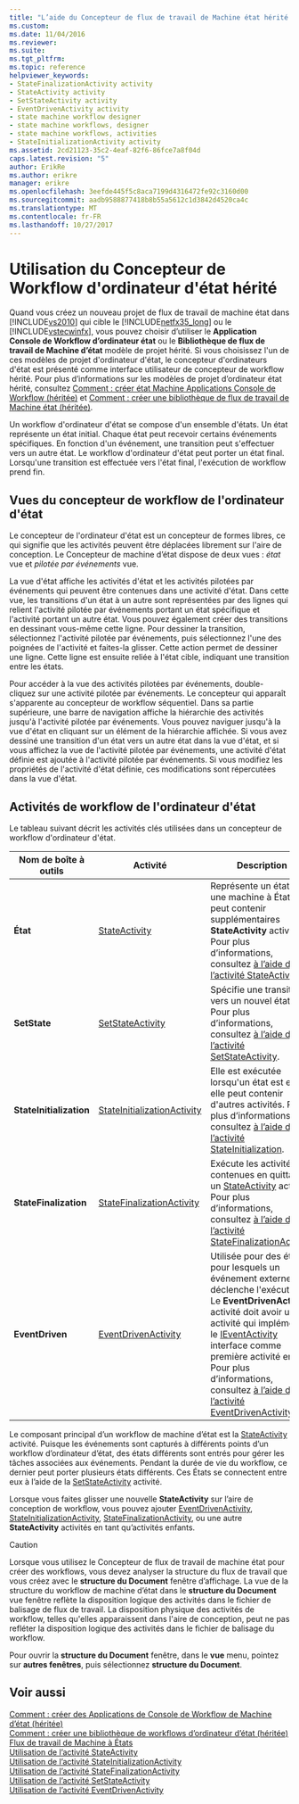 ```yaml
---
title: "L’aide du Concepteur de flux de travail de Machine état hérité | Documents Microsoft"
ms.custom: 
ms.date: 11/04/2016
ms.reviewer: 
ms.suite: 
ms.tgt_pltfrm: 
ms.topic: reference
helpviewer_keywords:
- StateFinalizationActivity activity
- StateActivity activity
- SetStateActivity activity
- EventDrivenActivity activity
- state machine workflow designer
- state machine workflows, designer
- state machine workflows, activities
- StateInitializationActivity activity
ms.assetid: 2cd21123-35c2-4eaf-82f6-86fce7a8f04d
caps.latest.revision: "5"
author: ErikRe
ms.author: erikre
manager: erikre
ms.openlocfilehash: 3eefde445f5c8aca7199d4316472fe92c3160d00
ms.sourcegitcommit: aadb9588877418b8b55a5612c1d3842d4520ca4c
ms.translationtype: MT
ms.contentlocale: fr-FR
ms.lasthandoff: 10/27/2017
---
```

# <a name="using-the-legacy-state-machine-workflow-designer"></a>Utilisation du Concepteur de Workflow d'ordinateur d'état hérité
Quand vous créez un nouveau projet de flux de travail de machine état dans [!INCLUDE[vs2010](../misc/includes/vs2010_md.md)] qui cible le [!INCLUDE[netfx35_long](../workflow-designer/includes/netfx35_long_md.md)] ou le [!INCLUDE[vstecwinfx](../workflow-designer/includes/vstecwinfx_md.md)], vous pouvez choisir d’utiliser le **Application Console de Workflow d’ordinateur état** ou le  **Bibliothèque de flux de travail de Machine d’état** modèle de projet hérité. Si vous choisissez l'un de ces modèles de projet d'ordinateur d'état, le concepteur d'ordinateurs d'état est présenté comme interface utilisateur de concepteur de workflow hérité. Pour plus d’informations sur les modèles de projet d’ordinateur état hérité, consultez [Comment : créer état Machine Applications Console de Workflow (héritée)](../workflow-designer/how-to-create-state-machine-workflow-console-applications-legacy.md) et [Comment : créer une bibliothèque de flux de travail de Machine état (héritée)](../workflow-designer/how-to-create-a-state-machine-workflow-library-legacy.md).  
  
 Un workflow d'ordinateur d'état se compose d'un ensemble d'états. Un état représente un état initial. Chaque état peut recevoir certains événements spécifiques. En fonction d'un événement, une transition peut s'effectuer vers un autre état. Le workflow d'ordinateur d'état peut porter un état final. Lorsqu'une transition est effectuée vers l'état final, l'exécution de workflow prend fin.  
  
## <a name="state-machine-designer-views"></a>Vues du concepteur de workflow de l'ordinateur d'état  
 Le concepteur de l'ordinateur d'état est un concepteur de formes libres, ce qui signifie que les activités peuvent être déplacées librement sur l'aire de conception. Le Concepteur de machine d’état dispose de deux vues : *état* vue et *pilotée par événements* vue.  
  
 La vue d'état affiche les activités d'état et les activités pilotées par événements qui peuvent être contenues dans une activité d'état. Dans cette vue, les transitions d'un état à un autre sont représentées par des lignes qui relient l'activité pilotée par événements portant un état spécifique et l'activité portant un autre état. Vous pouvez également créer des transitions en dessinant vous-même cette ligne. Pour dessiner la transition, sélectionnez l'activité pilotée par événements, puis sélectionnez l'une des poignées de l'activité et faites-la glisser. Cette action permet de dessiner une ligne. Cette ligne est ensuite reliée à l'état cible, indiquant une transition entre les états.  
  
 Pour accéder à la vue des activités pilotées par événements, double-cliquez sur une activité pilotée par événements. Le concepteur qui apparaît s'apparente au concepteur de workflow séquentiel. Dans sa partie supérieure, une barre de navigation affiche la hiérarchie des activités jusqu'à l'activité pilotée par événements. Vous pouvez naviguer jusqu'à la vue d'état en cliquant sur un élément de la hiérarchie affichée. Si vous avez dessiné une transition d'un état vers un autre état dans la vue d'état, et si vous affichez la vue de l'activité pilotée par événements, une activité d'état définie est ajoutée à l'activité pilotée par événements. Si vous modifiez les propriétés de l'activité d'état définie, ces modifications sont répercutées dans la vue d'état.  
  
## <a name="state-machine-workflow-activities"></a>Activités de workflow de l'ordinateur d'état  
 Le tableau suivant décrit les activités clés utilisées dans un concepteur de workflow d'ordinateur d'état.  
  
|Nom de boîte à outils|Activité|Description|  
|------------------|--------------|-----------------|  
|**État**|[StateActivity](http://go.microsoft.com/fwlink?LinkID=65042)|Représente un état dans une machine à États ; peut contenir supplémentaires **StateActivity** activités. Pour plus d’informations, consultez [à l’aide de l’activité StateActivity](http://go.microsoft.com/fwlink?LinkID=65083).|  
|**SetState**|[SetStateActivity](http://go.microsoft.com/fwlink?LinkID=65041)|Spécifie une transition vers un nouvel état. Pour plus d’informations, consultez [à l’aide de l’activité SetStateActivity](http://go.microsoft.com/fwlink?LinkID=65082).|  
|**StateInitialization**|[StateInitializationActivity](http://go.microsoft.com/fwlink?LinkID=65044)|Elle est exécutée lorsqu'un état est entré ; elle peut contenir d'autres activités. Pour plus d’informations, consultez [à l’aide de l’activité StateInitialization](http://go.microsoft.com/fwlink?LinkID=65006).|  
|**StateFinalization**|[StateFinalizationActivity](http://go.microsoft.com/fwlink?LinkID=65043)|Exécute les activités contenues en quittant un [StateActivity](http://go.microsoft.com/fwlink?LinkID=65042) activité. Pour plus d’informations, consultez [à l’aide de l’activité StateFinalizationActivity](http://go.microsoft.com/fwlink?LinkID=65008).|  
|**EventDriven**|[EventDrivenActivity](http://go.microsoft.com/fwlink?LinkID=65029)|Utilisée pour des états pour lesquels un événement externe déclenche l'exécution. Le **EventDrivenActivity** activité doit avoir une activité qui implémente le [IEventActivity](http://go.microsoft.com/fwlink?LinkID=65032) interface comme première activité enfant. Pour plus d’informations, consultez [à l’aide de l’activité EventDrivenActivity](http://go.microsoft.com/fwlink?LinkID=65068).|  
  
 Le composant principal d’un workflow de machine d’état est la [StateActivity](http://go.microsoft.com/fwlink?LinkID=65042) activité. Puisque les événements sont capturés à différents points d’un workflow d’ordinateur d’état, des états différents sont entrés pour gérer les tâches associées aux événements. Pendant la durée de vie du workflow, ce dernier peut porter plusieurs états différents. Ces États se connectent entre eux à l’aide de la [SetStateActivity](http://go.microsoft.com/fwlink?LinkID=65041) activité.  
  
 Lorsque vous faites glisser une nouvelle **StateActivity** sur l’aire de conception de workflow, vous pouvez ajouter [EventDrivenActivity](http://go.microsoft.com/fwlink?LinkID=65029), [StateInitializationActivity](http://go.microsoft.com/fwlink?LinkID=65044), [ StateFinalizationActivity](http://go.microsoft.com/fwlink?LinkID=65043), ou une autre **StateActivity** activités en tant qu’activités enfants.  
  
> [!CAUTION]
>  Lorsque vous utilisez le Concepteur de flux de travail de machine état pour créer des workflows, vous devez analyser la structure du flux de travail que vous créez avec le **structure du Document** fenêtre d’affichage. La vue de la structure du workflow de machine d’état dans le **structure du Document** vue fenêtre reflète la disposition logique des activités dans le fichier de balisage de flux de travail. La disposition physique des activités de workflow, telles qu'elles apparaissent dans l'aire de conception, peut ne pas refléter la disposition logique des activités dans le fichier de balisage du workflow.  
>   
>  Pour ouvrir la **structure du Document** fenêtre, dans le **vue** menu, pointez sur **autres fenêtres**, puis sélectionnez **structure du Document**.  
  
## <a name="see-also"></a>Voir aussi  
 [Comment : créer des Applications de Console de Workflow de Machine d’état (héritée)](../workflow-designer/how-to-create-state-machine-workflow-console-applications-legacy.md)   
 [Comment : créer une bibliothèque de workflows d’ordinateur d’état (héritée)](../workflow-designer/how-to-create-a-state-machine-workflow-library-legacy.md)   
 [Flux de travail de Machine à États](http://go.microsoft.com/fwlink?LinkID=65016)   
 [Utilisation de l’activité StateActivity](http://go.microsoft.com/fwlink?LinkID=65083)   
 [Utilisation de l’activité StateInitializationActivity](http://go.microsoft.com/fwlink?LinkID=65006)   
 [Utilisation de l’activité StateFinalizationActivity](http://go.microsoft.com/fwlink?LinkID=65008)   
 [Utilisation de l’activité SetStateActivity](http://go.microsoft.com/fwlink?LinkID=65082)   
 [Utilisation de l’activité EventDrivenActivity](http://go.microsoft.com/fwlink?LinkID=65068)